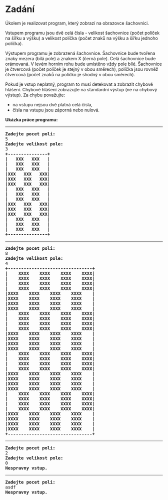# Zadání

<p>Úkolem je realizovat program, který zobrazí na obrazovce šachovnici.</p><p>Vstupem programu jsou dvě celá čísla - velikost šachovnice (počet políček na šířku a výšku) a velikost políčka (počet znaků na výšku a šířku jednoho políčka).</p><p>Výstupem programu je zobrazená šachovnice. Šachovnice bude tvořena znaky mezera (bílá pole) a znakem X (černá pole). Celá šachovnice bude orámovaná. V levém horním rohu bude umístěno vždy pole bílé. Šachovnice je čtvercová (počet políček je stejný v obou směrech), políčka jsou rovněž čtvercová (počet znaků na políčko je shodný v obou směrech).</p><p>Pokud je vstup neplatný, program to musí detekovat a zobrazit chybové hlášení. Chybové hlášení zobrazujte na standardní výstup (ne na chybový výstup). Za chybu považujte:</p><ul><li>na vstupu nejsou dvě platná celá čísla,</li><li>čísla na vstupu jsou záporná nebo nulová.</li></ul><p><strong>Ukázka práce programu:</strong></p><hr><pre><b>Zadejte pocet poli:</b>
5
<b>Zadejte velikost pole:</b>
3
<b>+---------------+</b>
<b>|   XXX   XXX   |</b>
<b>|   XXX   XXX   |</b>
<b>|   XXX   XXX   |</b>
<b>|XXX   XXX   XXX|</b>
<b>|XXX   XXX   XXX|</b>
<b>|XXX   XXX   XXX|</b>
<b>|   XXX   XXX   |</b>
<b>|   XXX   XXX   |</b>
<b>|   XXX   XXX   |</b>
<b>|XXX   XXX   XXX|</b>
<b>|XXX   XXX   XXX|</b>
<b>|XXX   XXX   XXX|</b>
<b>|   XXX   XXX   |</b>
<b>|   XXX   XXX   |</b>
<b>|   XXX   XXX   |</b>
<b>+---------------+</b>
</pre><hr><pre><b>Zadejte pocet poli:</b>
8
<b>Zadejte velikost pole:</b>
4
<b>+--------------------------------+</b>
<b>|    XXXX    XXXX    XXXX    XXXX|</b>
<b>|    XXXX    XXXX    XXXX    XXXX|</b>
<b>|    XXXX    XXXX    XXXX    XXXX|</b>
<b>|    XXXX    XXXX    XXXX    XXXX|</b>
<b>|XXXX    XXXX    XXXX    XXXX    |</b>
<b>|XXXX    XXXX    XXXX    XXXX    |</b>
<b>|XXXX    XXXX    XXXX    XXXX    |</b>
<b>|XXXX    XXXX    XXXX    XXXX    |</b>
<b>|    XXXX    XXXX    XXXX    XXXX|</b>
<b>|    XXXX    XXXX    XXXX    XXXX|</b>
<b>|    XXXX    XXXX    XXXX    XXXX|</b>
<b>|    XXXX    XXXX    XXXX    XXXX|</b>
<b>|XXXX    XXXX    XXXX    XXXX    |</b>
<b>|XXXX    XXXX    XXXX    XXXX    |</b>
<b>|XXXX    XXXX    XXXX    XXXX    |</b>
<b>|XXXX    XXXX    XXXX    XXXX    |</b>
<b>|    XXXX    XXXX    XXXX    XXXX|</b>
<b>|    XXXX    XXXX    XXXX    XXXX|</b>
<b>|    XXXX    XXXX    XXXX    XXXX|</b>
<b>|    XXXX    XXXX    XXXX    XXXX|</b>
<b>|XXXX    XXXX    XXXX    XXXX    |</b>
<b>|XXXX    XXXX    XXXX    XXXX    |</b>
<b>|XXXX    XXXX    XXXX    XXXX    |</b>
<b>|XXXX    XXXX    XXXX    XXXX    |</b>
<b>|    XXXX    XXXX    XXXX    XXXX|</b>
<b>|    XXXX    XXXX    XXXX    XXXX|</b>
<b>|    XXXX    XXXX    XXXX    XXXX|</b>
<b>|    XXXX    XXXX    XXXX    XXXX|</b>
<b>|XXXX    XXXX    XXXX    XXXX    |</b>
<b>|XXXX    XXXX    XXXX    XXXX    |</b>
<b>|XXXX    XXXX    XXXX    XXXX    |</b>
<b>|XXXX    XXXX    XXXX    XXXX    |</b>
<b>+--------------------------------+</b>
</pre><hr><pre><b>Zadejte pocet poli:</b>
2
<b>Zadejte velikost pole:</b>
0
<b>Nespravny vstup.</b>
</pre><hr><pre><b>Zadejte pocet poli:</b>
asdf
<b>Nespravny vstup.</b>
